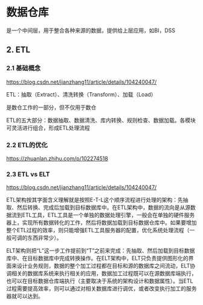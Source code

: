 # 数据仓库



是一个中间层，用于整合各种来源的数据，提供给上层应用，如BI，DSS



## 2. ETL

### 2.1 基础概念

https://blog.csdn.net/jianzhang11/article/details/104240047/

ETL：抽取（Extract）、清洗转换（Transform）、加载（Load）

是数仓工作的一部分，但不仅用于数仓

ETL的五大部分：数据抽取、数据清洗、库内转换、规则检查、数据加载。各模块可灵活进行组合，形成ETL处理流程

### 2.2 ETL的优化

https://zhuanlan.zhihu.com/p/102274518

### 2.3 ETL vs ELT

https://blog.csdn.net/jianzhang11/article/details/104240047/

ETL架构按其字面含义理解就是按照E-T-L这个顺序流程进行处理的架构：先抽取、然后转换、完成后加载到目标数据库中。在ETL架构中，数据的流向是从源数据流到ETL工具，ETL工具是一个单独的数据处理引擎，一般会在单独的硬件服务器上，实现所有数据转化的工作，然后将数据加载到目标数据仓库中。如果要增加整个ETL过程的效率，则只能增强ETL工具服务器的配置，优化系统处理流程（一般可调的东西非常少）。

ELT架构则把“L”这一步工作提前到“T”之前来完成：先抽取、然后加载到目标数据库中、在目标数据库中完成转换操作。在ELT架构中，ELT只负责提供图形化的界面来设计业务规则，数据的整个加工过程都在目标和源的数据库之间流动，ELT协调相关的数据库系统来执行相关的应用，数据加工过程既可以在源数据库端执行，也可以在目标数据仓库端执行（主要取决于系统的架构设计和数据属性）。当ETL过程需要提高效率，则可以通过对相关数据库进行调优，或者改变执行加工的服务器就可以达到。